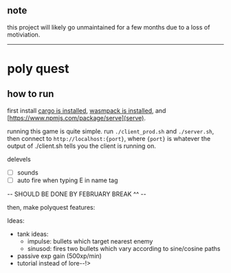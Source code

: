 ## note

this project will likely go unmaintained for a few months due to a loss of motiviation.

---


# poly quest

## how to run

first install [cargo is installed](https://doc.rust-lang.org/cargo/getting-started/installation.html), [wasmpack is installed](https://rustwasm.github.io/wasm-pack/installer/), and [https://www.npmjs.com/package/serve](serve).

running this game is quite simple. run `./client_prod.sh` and `./server.sh`, then connect to `http://localhost:{port}`, where `{port}` is whatever the output of ./client.sh tells you the client is running on.

<!--[Stars]: Players can reside in stars to regain HP.
    -> Has a corona aligned with the color of the star.
    -> Has a few shapes in a gravitional orbit.
    -> Star colors follow the HR diagram based on its energy.
        -> Higher "energy" stars impart more health.
    -> Killing a star gives EXP and reduces the star's health.
        -> Stars can de-evolve based on their health.
        -> They regenerate automatically according to Diep.io regeneration mechanics.
    -> Star death leads to the corona flaring out, then a dull white core being formed.
        -> This core cannot be attacked.
        -> A timer is attached to it, signifying when it'll "rebirth".
        -> Rebirth randomizes energy level.

[Beacon]: Clans can contest beacons for passive benefits.
    -> There exists beacons in four quadrants (NESW).
    -> Similar to dominators, beacons can be contested.
        -> Global notifications on beacon ownership changes occur.
    -> Clans which own the beacon get passive benefits.

[Boss]: Bosses that have high HP.
    -> Has a collection of orbs around it.
         -> Upon death, an orb spawns back 30 seconds later.
         -> The orbs are sent to attack if the boss/one of its orbs are attacked.
    -> Bosses attack when player is in range of the boss.
    -> Travels around the map.
    -> Regenerates according to Diep.io regeneration mechanics.

--- 
Todo:
- [x] align tank upgrades correctly
- [x] fix hovering occurring everywhere
- [x] fix progress bars not being accurate
- [x] fix no re-rendering when hovering over ui element
- [x] soundtrack for ingame fails
- [x] bound drones to walls
- [x] required name field
- [x] hovering tooltip
- [x] minimap
- [x] mspt counter / latency
- [x] leaderboard
- [x] leader arrow
    - [x] too small distance to make inviisble
- [x] ai targets tanks
- [x] killing drones fucks up projectile count
- [x] finish stylistic effect of celestial orb
- [x] leader arrow does not conform to dpr
- [x] time not reset after respawn
- [x] enter to respawn
- [x] battleship shoots even when auto fire off
- [x] mouse in bounds check
- [x] zooming into page causes fov change
- [ ] finish tanks
- [ ] finish bodies
- [x] passive regen
    - [x] maybe add a bar for regeneration time?
- [x] local chat
- [ ] scrolling within modal
- [ ] clans
    - [ ] create clan system
    - [ ] join system
    - [ ] leave system
    - [ ] kick system
    - [ ] right/left arrows based on page
- [ ] fix leader arrow
- [x] menu items do not conform to dimensions/dpr
- [ ] find better audio tracks (stable audio)
- [ ] audio tracks interfere cuz theyre on the dom
- [ ] close button for tank upgrades
- [ ] keybinds for stat upgrades
- [ ] remove health regen as an upgrade
- [ ] on death, make spectate button which clears ui and allows u to roam
- [ ] laser tank branch
- [ ] tutorial screen
- [ ] saying slur --> delevels
- [ ] sounds
- [ ] auto fire when typing E in name tag

-- SHOULD BE DONE BY FEBRUARY BREAK ^^ --

then, make polyquest features:

Ideas:
- tank ideas:
    - impulse: bullets which target nearest enemy
    - sinusod: fires two bullets which vary according to sine/cosine paths
- passive exp gain (500xp/min)
- tutorial instead of lore--!>
